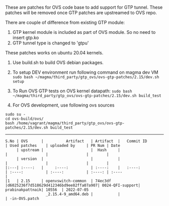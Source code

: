 These are patches for OVS code base to add support for GTP tunnel.
These patches will be removed once GTP patches are upstreamed to OVS repo.

There are couple of difference from existing GTP module:
1. GTP kernel module is included as part of OVS module. So no need
   to insert gtp.ko
2. GTP tunnel type is changed to 'gtpu'

These patches works on ubuntu 20.04 kernels.


1. Use build.sh to build OVS debian packages.

2. To setup DEV environment run following command on magma dev VM
`sudo bash ~/magma/third_party/gtp_ovs/ovs-gtp-patches/2.15/dev.sh setup`

3. To Run OVS GTP tests on OVS kernel datapath:
`sudo bash ~/magma/third_party/gtp_ovs/ovs-gtp-patches/2.15/dev.sh build_test`

4. For OVS development, use following ovs sources
```
sudo su -
cd ovs-build/ovs/
bash /home/vagrant/magma/third_party/gtp_ovs/ovs-gtp-patches/2.15/dev.sh build_test
```

----------------------------------------------------------------------------------------------------------------------------------------------------
```
S.No | OVS      |          Artifact   | Artifact  |   Commit ID                            | Used patches    | uploaded by     | PR Num | Date
     | upstream |                     |  Hash     |                                        |                 |                 |        |    
     | version  |                     |           |                                        |                 |                 |        |
|:---| :----:   |     :----:          | :----:    |   :----:                               | :----:          | :----:          | :----: | :----
|
|1   | 2.15     | openvswitch-common  | 74ec3df   |d6025236f7d518629d412346bd9ee82ffa07a907| 0024-QFI-support| prabinakpattnaik| 10556  | 2022-07-05 
                  _2.15.4-9_amd64.deb |           |                                        | -in-OVS.patch
```
